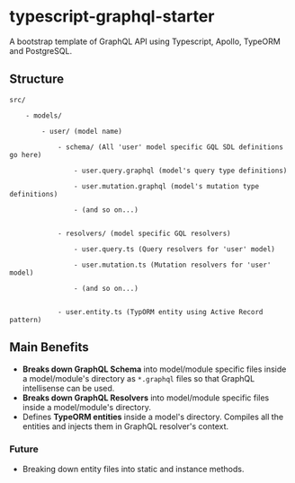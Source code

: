 # typescript-graphql-starter
A bootstrap template of GraphQL API using Typescript, Apollo, TypeORM and PostgreSQL.

## Structure
```
src/

    - models/

        - user/ (model name)

            - schema/ (All 'user' model specific GQL SDL definitions go here)

                - user.query.graphql (model's query type definitions)
            
                - user.mutation.graphql (model's mutation type definitions)
            
                - (and so on...)
            
     
            - resolvers/ (model specific GQL resolvers)
            
                - user.query.ts (Query resolvers for 'user' model)
            
                - user.mutation.ts (Mutation resolvers for 'user' model)
            
                - (and so on...)
            
     
            - user.entity.ts (TypORM entity using Active Record pattern)
```
## Main Benefits
- **Breaks down GraphQL Schema** into model/module specific files inside a model/module's directory as `*.graphql` files so that GraphQL intellisense can be used.
- **Breaks down GraphQL Resolvers** into model/module specific files inside a model/module's directory.
- Defines **TypeORM entities** inside a model's directory. Compiles all the entities and injects them in GraphQL resolver's context.

### Future
- Breaking down entity files into static and instance methods.